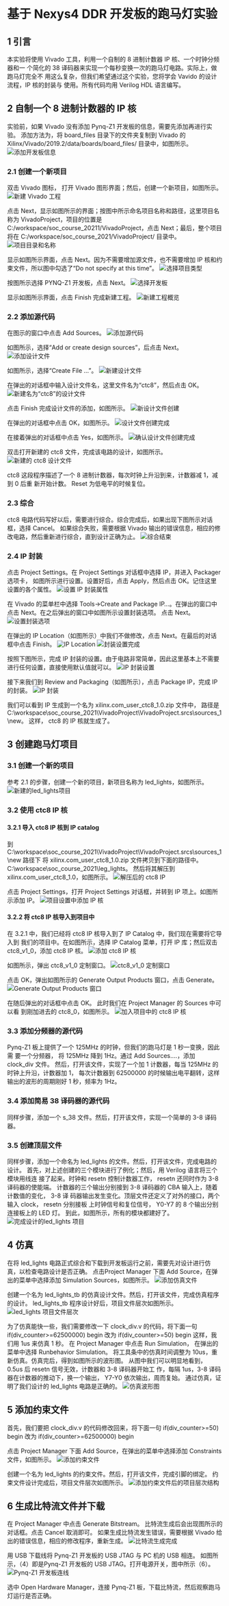 # 基于 Nexys4 DDR 开发板的跑马灯实验

## 1 引言
本实验将使用 Vivado 工具，利用一个自制的 8 进制计数器 IP 核、一个时钟分频器和一
个简化的 38 译码器来实现一个每秒变换一次的跑马灯电路。实际上，做跑马灯完全不
用这么复杂，但我们希望通过这个实验，您将学会 Vavido 的设计流程，IP 核的封装与
使用。所有代码均用 Verilog HDL 语言编写。

## 2 自制一个 8 进制计数器的 IP 核
实验前，如果 Vivado 没有添加 Pynq-Z1 开发板的信息，需要先添加再进行实验。
添加方法为，将 board_files 目录下的文件夹复制到 Vivado 的 Xilinx/Vivado/2019.2/data/boards/board_files/ 目录中，如图所示。
![添加开发板信息](https://images.gitee.com/uploads/images/2021/0923/154601_1e0033c3_9625532.png "屏幕截图.png")

### 2.1 创建一个新项目
双击 Vivado 图标， 打开 Vivado 图形界面；然后，创建一个新项目，如图所示。
![新建 Vivado 工程](https://images.gitee.com/uploads/images/2021/0910/164028_e196bbcc_9625532.png "屏幕截图.png")

点击 Next，显示如图所示的界面；按图中所示命名项目名称和路径，这里项目名
称为 VivadoProject，项目的位置是 C:/workspace/soc_course_20211/VivadoProject，点击
Next；最后，整个项目将在 C:/workspace/soc_course_2021/VivadoProject/ 目录中。
![项目目录和名称](https://images.gitee.com/uploads/images/2021/0910/164412_b9bb81fa_9625532.png "屏幕截图.png")

显示如图所示界面，点击 Next。因为不需要增加源文件，也不需要增加 IP 核和约束文件，所以图中勾选了“Do not specify at this time”。
![选择项目类型](https://images.gitee.com/uploads/images/2021/0910/164554_0812ad33_9625532.png "屏幕截图.png")

按图所示选择 PYNQ-Z1 开发板，点击 Next。
![选择开发板](https://images.gitee.com/uploads/images/2021/0910/165219_489a075a_9625532.png "屏幕截图.png")

显示如图所示界面，点击 Finish 完成新建工程。
![新建工程概览](https://images.gitee.com/uploads/images/2021/0910/165342_88f773f2_9625532.png "屏幕截图.png")

### 2.2 添加源代码
在图示的窗口中点击 Add Sources。
![添加源代码](https://images.gitee.com/uploads/images/2021/0910/171127_a6c50c3f_9625532.png "屏幕截图.png")

如图所示，选择“Add or create design sources”，后点击 Next。
![添加设计文件](https://images.gitee.com/uploads/images/2021/0910/171256_c69775de_9625532.png "屏幕截图.png")

如图所示，选择“Create File ...”。
![新建设计文件](https://images.gitee.com/uploads/images/2021/0910/171512_741e8da8_9625532.png "屏幕截图.png")

在弹出的对话框中输入设计文件名，这里文件名为“ctc8”，然后点击 OK。
![新建名为“ctc8”的设计文件](https://images.gitee.com/uploads/images/2021/0910/171743_7899458e_9625532.png "屏幕截图.png")

点击 Finish 完成设计文件的添加，如图所示。
![新设计文件创建](https://images.gitee.com/uploads/images/2021/0910/171928_3e1d8d4f_9625532.png "屏幕截图.png")

在弹出的对话框中点击 OK，如图所示。
![设计文件创建完成](https://images.gitee.com/uploads/images/2021/0910/172048_ef58865b_9625532.png "屏幕截图.png")

在接着弹出的对话框中点击 Yes，如图所示。
![确认设计文件创建完成](https://images.gitee.com/uploads/images/2021/0910/172215_9aadf1a0_9625532.png "屏幕截图.png")

双击打开新建的 ctc8 文件，完成该电路的设计，如图所示。
![新建的 ctc8 设计文件](https://images.gitee.com/uploads/images/2021/0910/172425_bbf2d247_9625532.png "屏幕截图.png")

ctc8 这段程序描述了一个 8 进制计数器，每次时钟上升沿到来，计数器减 1，减到 0 后重
新开始计数。 Reset 为低电平的时候复位。

### 2.3 综合
ctc8 电路代码写好以后，需要进行综合。综合完成后，如果出现下图所示对话框，选择 Cancel。
如果综合失败，需要根据 Vivado 输出的错误信息，相应的修改电路，然后重新进行综合，直到设计正确为止。
![综合结束](https://images.gitee.com/uploads/images/2021/0910/174708_f6b19ee6_9625532.png "屏幕截图.png")

### 2.4 IP 封装
点击 Project Settings。在 Project Settings 对话框中选择 IP，并进入 Packager 选项卡，
如图所示进行设置。设置好后，点击 Apply，然后点击 OK。记住这里设置的各个属性。
![设置 IP 封装属性](https://images.gitee.com/uploads/images/2021/0910/175044_96a81f00_9625532.png "屏幕截图.png")

在 Vivado 的菜单栏中选择 Tools->Create and Package IP…。在弹出的窗口中点击
Next。在之后弹出的窗口中如图所示设置封装选项。 点击 Next。
![设置封装选项](https://images.gitee.com/uploads/images/2021/0910/175236_5bf49793_9625532.png "屏幕截图.png")

在弹出的 IP Location（如图所示）中我们不做修改，点击 Next。在最后的对话框中点击 Finish。
![IP Location](https://images.gitee.com/uploads/images/2021/0910/175450_6b7bd62d_9625532.png "屏幕截图.png")
![封装设置完成](https://images.gitee.com/uploads/images/2021/0910/175527_52b7e61c_9625532.png "屏幕截图.png")

按照下图所示，完成 IP 封装的设置。由于电路非常简单，因此这里基本上不需要进行任何设置，直接使用默认值就可以。
![IP 封装设置](https://images.gitee.com/uploads/images/2021/0910/175733_ac013c6f_9625532.png "屏幕截图.png")

接下来我们到 Review and Packaging（如图所示），点击 Package IP，完成 IP的封装。
![IP 封装](https://images.gitee.com/uploads/images/2021/0910/175933_71da58b9_9625532.png "屏幕截图.png")

我们可以看到 IP 生成到一个名为 xilinx.com_user_ctc8_1.0.zip 文件中， 路径是
C:\workspace\soc_course_2021\VivadoProject\VivadoProject.srcs\sources_1\new。
这样， ctc8 的 IP 核就生成了。

## 3 创建跑马灯项目
### 3.1 创建一个新的项目
参考 2.1 的步骤，创建一个新的项目，新项目名称为 led_lights，如图所示。
![新建的led_lights项目](https://images.gitee.com/uploads/images/2021/0911/162325_b582231e_9625532.png "屏幕截图.png")

### 3.2 使用 ctc8 IP 核
#### 3.2.1 导入 ctc8 IP 核到 IP catalog
到 C:\workspace\soc_course_2021\VivadoProject\VivadoProject.srcs\sources_1\new 路径下
将 xilinx.com_user_ctc8_1.0.zip 文件拷贝到下面的路径中。
C:\workspace\soc_course_2021\leg_lights。
然后将其解压到 xilinx.com_user_ctc8_1.0，如图所示。
![解压后的 ctc8 IP](https://images.gitee.com/uploads/images/2021/0911/162530_0e05f5a9_9625532.png "屏幕截图.png")

点击 Project Settings，打开 Project Settings 对话框，并转到 IP 项上。如图所示添加 IP。
![项目设置中添加 IP 核](https://images.gitee.com/uploads/images/2021/0911/162755_d287811b_9625532.png "屏幕截图.png")

#### 3.2.2 将 ctc8 IP 核导入到项目中
在 3.2.1 中，我们已经将 ctc8 IP 核导入到了 IP Catalog 中，我们现在需要将它导入到
我们的项目中。在如图所示，选择 IP Catalog 菜单，打开 IP 库；然后双击 ctc8_v1_0，添加 ctc8 IP 核。
![添加 ctc8 IP 核](https://images.gitee.com/uploads/images/2021/0911/163014_d52f42df_9625532.png "屏幕截图.png")

如图所示，弹出 ctc8_v1_0 定制窗口。
![ctc8_v1_0 定制窗口](https://images.gitee.com/uploads/images/2021/0911/163308_3ddf549d_9625532.png "屏幕截图.png")

点击 OK，弹出如图所示的 Generate Output Products 窗口，点击 Generate。
![Generate Output Products 窗口](https://images.gitee.com/uploads/images/2021/0911/163415_e47aedbf_9625532.png "屏幕截图.png")

在随后弹出的对话框中点击 OK。 此时我们在 Project Manager 的 Sources 中可以看
到刚加进去的 ctc8_0，如图所示。
![加入项目中的 ctc8 IP 核](https://images.gitee.com/uploads/images/2021/0911/163608_5234872c_9625532.png "屏幕截图.png")

### 3.3 添加分频器的源代码
Pynq-Z1 板上提供了一个 125MHz 的时钟，但我们的跑马灯是 1 秒一变换，因此需
要一个分频器， 将 125MHz 降到 1Hz。通过 Add Sources….，添加 clock_div 文件。
然后，打开该文件，实现了一个加 1 计数器，每当 125MHz 的时钟上升沿，计数器加 1，
每次计数器到 62500000 的时候输出电平翻转，这样输出的波形的周期刚好 1 秒，频率为 1Hz。

### 3.4 添加简易 38 译码器的源代码
同样步骤，添加一个 s_38 文件。然后，打开该文件，实现一个简单的 3-8 译码器。

### 3.5 创建顶层文件
同样步骤，添加一个命名为 led_lights 的文件。然后，打开该文件，完成电路的设计。
首先，对上述创建的三个模块进行了例化；然后，用 Verilog 语言将三个模块用线连
接了起来。时钟和 resetn 控制计数器工作， resetn 还同时作为 3-8 译码器的使能端。
计数器的三个输出分别接到 3-8 译码器的 CBA 输入上，随着计数值的变化， 3-8 译
码器输出发生变化。顶层文件还定义了对外的接口，两个输入 clock， resetn 分别接板
上时钟信号和复位信号， Y0-Y7 的 8 个输出分别连接板上的 LED 灯。
到此，如图所示，所有的模块都建好了。
![完成设计的led_lights 项目](https://images.gitee.com/uploads/images/2021/0911/164700_9e783710_9625532.png "屏幕截图.png")

## 4 仿真
在将 led_lights 电路正式综合和下载到开发板运行之前，需要先对设计进行仿真，以检查电路设计是否正确。
点击Project Manager 下面 Add Source，在弹出的菜单中选择添加 Simulation Sources，如图所示。
![添加仿真文件](https://images.gitee.com/uploads/images/2021/0911/164932_cc8a3341_9625532.png "屏幕截图.png")

创建一个名为 led_lights_tb 的仿真设计文件。然后，打开该文件，完成仿真程序的设计。
led_lights_tb 程序设计好后，项目文件层次如图所示。
![led_lights 项目文件层次](https://images.gitee.com/uploads/images/2021/0911/165740_dc4fd186_9625532.png "屏幕截图.png")

为了仿真能快一些，我们需要修改一下 clock_div.v 的代码，将下面一句
if(div_counter>=62500000) begin
改为
if(div_counter>=50) begin
这样，我们用 1us 来仿真 1 秒。 在 Project Manager 中点击 Run Simulation，
在弹出的菜单中选择 Runbehavior Simulation。
将工具条中的仿真时间调整为 10us，重新仿真。仿真完后，得到如图所示的波形图。
从图中我们可以明显地看到， 0.5us 后 resetn 信号无效，计数器和 3-8 译码器开始工
作，每隔 1us，3-8 译码器在计数器的推动下，换一个输出， Y7-Y0 依次输出，周而复始。
通过仿真，证明了我们设计的 led_lights 电路是正确的。
![仿真波形图](https://images.gitee.com/uploads/images/2021/0911/170417_dd9ca239_9625532.png "屏幕截图.png")

## 5 添加约束文件
首先，我们要把 clock_div.v 的代码修改回来，将下面一句
if(div_counter>=50) begin
改为
if(div_counter>=62500000) begin

点击 Project Manager 下面 Add Source，在弹出的菜单中选择添加 Constraints 文件，如图所示。
![添加约束文件](https://images.gitee.com/uploads/images/2021/0911/170709_fae3ddd4_9625532.png "屏幕截图.png")

创建一个名为 led_lights 的约束文件。然后，打开该文件，完成引脚的绑定。
约束文件设计完成后，项目文件层次如图所示。
![添加约束文件后的项目层次结构](https://images.gitee.com/uploads/images/2021/0911/171100_f4a8e247_9625532.png "屏幕截图.png")

## 6 生成比特流文件并下载
在 Project Manager 中点击 Generate Bitstream。
比特流生成后会出现图所示的对话框。点击 Cancel 取消即可。
如果生成比特流发生错误，需要根据 Vivado 给出的错误信息，相应的修改程序，重新生成。
![比特流生成完成](https://images.gitee.com/uploads/images/2021/0911/173108_74302f01_9625532.png "屏幕截图.png")

用 USB 下载线将 Pynq-Z1 开发板的 USB JTAG 与 PC 机的 USB 相连。
如图所示，（4）即是Pynq-Z1 开发板的 USB JTAG。打开电源开关，图中所示（6）。
![Pynq-Z1 开发板连线](https://images.gitee.com/uploads/images/2021/0911/172718_3940b47e_9625532.png "屏幕截图.png")

选中 Open Hardware Manager，连接 Pynq-Z1 板，下载比特流，然后观察跑马灯运行是否正确。
